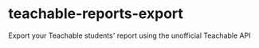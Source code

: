 # teachable-reports-export
Export your Teachable students' report using the unofficial Teachable API
